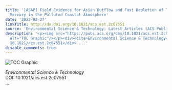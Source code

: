```yaml
---
title: '[ASAP] Field Evidence for Asian Outflow and Fast Depletion of Total Gaseous
  Mercury in the Polluted Coastal Atmosphere'
date: '2023-02-27'
linkTitle: http://dx.doi.org/10.1021/acs.est.2c07551
source: 'Environmental Science & Technology: Latest Articles (ACS Publications)'
description: '<p><img src="https://pubs.acs.org/cms/10.1021/acs.est.2c07551/asset/images/medium/es2c07551_0001.gif"
  alt="TOC Graphic"/></p><div><cite>Environmental Science & Technology</cite></div><div>DOI:
  10.1021/acs.est.2c07551</div> ...'
disable_comments: true
---
```

<p><img src="https://pubs.acs.org/cms/10.1021/acs.est.2c07551/asset/images/medium/es2c07551_0001.gif" alt="TOC Graphic"/></p><div><cite>Environmental Science & Technology</cite></div><div>DOI: 10.1021/acs.est.2c07551</div> ...